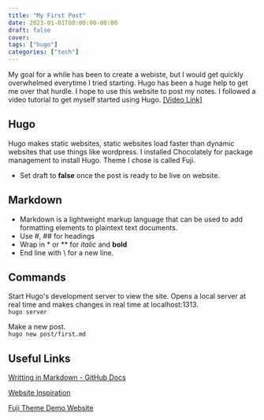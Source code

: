 ```yaml
---
title: "My First Post"
date: 2023-01-01T00:00:00-00:00
draft: false
cover:
tags: ["hugo"]
categories: ["tech"]
---
```


My goal for a while has been to create a webiste, but I would get quickly overwhelmed everytime I tried starting. 
Hugo has been a huge help to get me over that hurdle.
I hope to use this website to post my notes.
I followed a video tutorial to get myself started using Hugo.
[[Video Link]](https://www.youtube.com/watch?v=hjD9jTi_DQ4ab_channel=EnvatoTuts%2B)

## Hugo
Hugo makes static websites, static websites load faster than dynamic websites that use things like wordpress. I installed Chocolately for package management to install Hugo. Theme I chose is called Fuji.

- Set draft to **false** once the post is ready to be live on website.

## Markdown
- Markdown is a lightweight markup language that can be used to add formatting elements to plaintext text documents.
- Use #, ## for headings
- Wrap in * or ** for *italic* and **bold**
- End line with \ for a new line.

## Commands
Start Hugo's development server to view the site. Opens a local server at real time and makes changes in real time at localhost:1313.\
`hugo server`

Make a new post.\
`hugo new post/first.md`

## Useful Links
[Writting in Markdown - GitHub Docs](https://docs.github.com/en/get-started/writing-on-github/getting-started-with-writing-and-formatting-on-github/basic-writing-and-formatting-syntax)

[Website Inspiration](https://notes.shichao.io/gopl/ch1/)

[Fuji Theme Demo Website](https://github.dsrkafuu.net/hugo-theme-fuji/post/markdown-syntax/)
